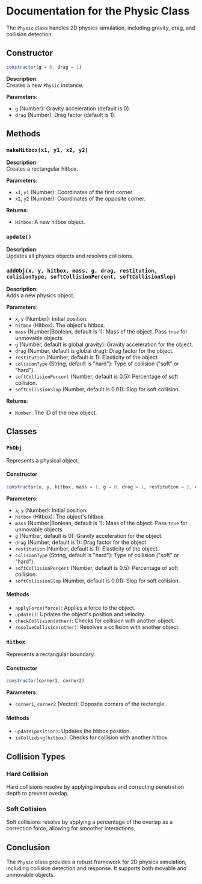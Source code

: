 # Documentation for the Physic Class

The `Physic` class handles 2D physics simulation, including gravity, drag, and collision detection.

## Constructor

```javascript
constructor(g = 0, drag = 1)
```

**Description**:  
Creates a new `Physic` instance.

**Parameters**:
- `g` (Number): Gravity acceleration (default is 0).
- `drag` (Number): Drag factor (default is 1).

## Methods

### `makeHitbox(x1, y1, x2, y2)`

**Description**:  
Creates a rectangular hitbox.

**Parameters**:
- `x1`, `y1` (Number): Coordinates of the first corner.
- `x2`, `y2` (Number): Coordinates of the opposite corner.

**Returns**:
- `Hitbox`: A new hitbox object.

### `update()`

**Description**:  
Updates all physics objects and resolves collisions.

### `addObj(x, y, hitbox, mass, g, drag, restitution, colisionType, softCollisionPercent, softCollisionSlop)`

**Description**:  
Adds a new physics object.

**Parameters**:
- `x`, `y` (Number): Initial position.
- `hitbox` (Hitbox): The object's hitbox.
- `mass` (Number|Boolean, default is 1): Mass of the object. Pass `true` for unmovable objects.
- `g` (Number, default is global gravity): Gravity acceleration for the object.
- `drag` (Number, default is global drag): Drag factor for the object.
- `restitution` (Number, default is 1): Elasticity of the object.
- `colisionType` (String, default is "hard"): Type of collision ("soft" or "hard").
- `softCollisionPercent` (Number, default is 0.5): Percentage of soft collision.
- `softCollisionSlop` (Number, default is 0.01): Slop for soft collision.

**Returns**:
- `Number`: The ID of the new object.

## Classes

### `PhObj`

Represents a physical object.

#### Constructor

```javascript
constructor(x, y, hitbox, mass = 1, g = 0, drag = 1, restitution = 1, colisionType = "hard", softCollisionPercent = 0.5, softCollisionSlop = 0.01)
```

**Parameters**:
- `x`, `y` (Number): Initial position.
- `hitbox` (Hitbox): The object's hitbox.
- `mass` (Number|Boolean, default is 1): Mass of the object. Pass `true` for unmovable objects.
- `g` (Number, default is 0): Gravity acceleration for the object.
- `drag` (Number, default is 1): Drag factor for the object.
- `restitution` (Number, default is 1): Elasticity of the object.
- `colisionType` (String, default is "hard"): Type of collision ("soft" or "hard").
- `softCollisionPercent` (Number, default is 0.5): Percentage of soft collision.
- `softCollisionSlop` (Number, default is 0.01): Slop for soft collision.

#### Methods

- `applyForce(force)`: Applies a force to the object.
- `update()`: Updates the object's position and velocity.
- `checkCollision(other)`: Checks for collision with another object.
- `resolveCollision(other)`: Resolves a collision with another object.

### `Hitbox`

Represents a rectangular boundary.

#### Constructor

```javascript
constructor(corner1, corner2)
```

**Parameters**:
- `corner1`, `corner2` (Vector): Opposite corners of the rectangle.

#### Methods

- `update(position)`: Updates the hitbox position.
- `isColliding(hitbox)`: Checks for collision with another hitbox.

## Collision Types

### Hard Collision
Hard collisions resolve by applying impulses and correcting penetration depth to prevent overlap.

### Soft Collision
Soft collisions resolve by applying a percentage of the overlap as a correction force, allowing for smoother interactions.

## Conclusion

The `Physic` class provides a robust framework for 2D physics simulation, including collision detection and response. It supports both movable and unmovable objects.
